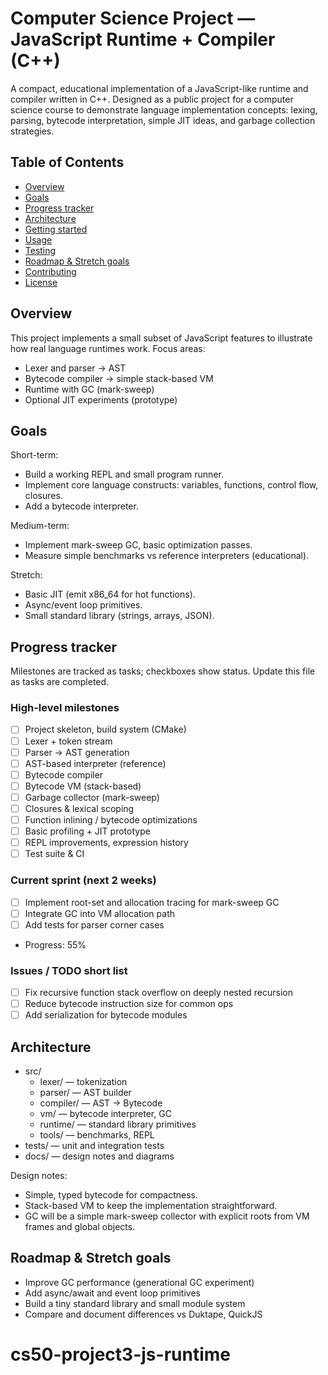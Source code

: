 # Computer Science Project — JavaScript Runtime + Compiler (C++)

A compact, educational implementation of a JavaScript-like runtime and compiler written in C++. Designed as a public project for a computer science course to demonstrate language implementation concepts: lexing, parsing, bytecode interpretation, simple JIT ideas, and garbage collection strategies.

## Table of Contents

- [Overview](#overview)
- [Goals](#goals)
- [Progress tracker](#progress-tracker)
- [Architecture](#architecture)
- [Getting started](#getting-started)
- [Usage](#usage)
- [Testing](#testing)
- [Roadmap & Stretch goals](#roadmap--stretch-goals)
- [Contributing](#contributing)
- [License](#license)

## Overview

This project implements a small subset of JavaScript features to illustrate how real language runtimes work. Focus areas:

- Lexer and parser → AST
- Bytecode compiler → simple stack-based VM
- Runtime with GC (mark-sweep)
- Optional JIT experiments (prototype)

## Goals

Short-term:

- Build a working REPL and small program runner.
- Implement core language constructs: variables, functions, control flow, closures.
- Add a bytecode interpreter.

Medium-term:

- Implement mark-sweep GC, basic optimization passes.
- Measure simple benchmarks vs reference interpreters (educational).

Stretch:

- Basic JIT (emit x86_64 for hot functions).
- Async/event loop primitives.
- Small standard library (strings, arrays, JSON).

## Progress tracker

Milestones are tracked as tasks; checkboxes show status. Update this file as tasks are completed.

### High-level milestones

- [ ] Project skeleton, build system (CMake)
- [ ] Lexer + token stream
- [ ] Parser → AST generation
- [ ] AST-based interpreter (reference)
- [ ] Bytecode compiler
- [ ] Bytecode VM (stack-based)
- [ ] Garbage collector (mark-sweep)
- [ ] Closures & lexical scoping
- [ ] Function inlining / bytecode optimizations
- [ ] Basic profiling + JIT prototype
- [ ] REPL improvements, expression history
- [ ] Test suite & CI

### Current sprint (next 2 weeks)

- [ ] Implement root-set and allocation tracing for mark-sweep GC
- [ ] Integrate GC into VM allocation path
- [ ] Add tests for parser corner cases
- Progress: 55%

### Issues / TODO short list

- [ ] Fix recursive function stack overflow on deeply nested recursion
- [ ] Reduce bytecode instruction size for common ops
- [ ] Add serialization for bytecode modules

## Architecture

- src/
  - lexer/ — tokenization
  - parser/ — AST builder
  - compiler/ — AST → Bytecode
  - vm/ — bytecode interpreter, GC
  - runtime/ — standard library primitives
  - tools/ — benchmarks, REPL
- tests/ — unit and integration tests
- docs/ — design notes and diagrams

Design notes:

- Simple, typed bytecode for compactness.
- Stack-based VM to keep the implementation straightforward.
- GC will be a simple mark-sweep collector with explicit roots from VM frames and global objects.

## Roadmap & Stretch goals

- Improve GC performance (generational GC experiment)
- Add async/await and event loop primitives
- Build a tiny standard library and small module system
- Compare and document differences vs Duktape, QuickJS
# cs50-project3-js-runtime
